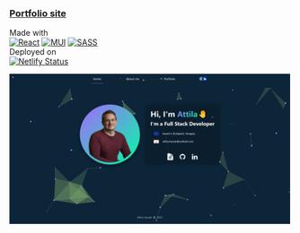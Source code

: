 ### [Portfolio site](https://attila-huszar.netlify.app/)

Made with  
[![React](https://img.shields.io/badge/REACT-%234a4a4a.svg?logo=react&logoColor=%2361DAFB&style=flat)](https://reactjs.org/) [![MUI](https://img.shields.io/badge/MUI-%230081CB.svg?logo=mui&logoColor=white&style=flat)](https://mui.com/) [![SASS](https://img.shields.io/badge/SASS-hotpink.svg?logo=SASS&logoColor=white&style=flat)](https://sass-lang.com/)  
Deployed on  
[![Netlify Status](https://api.netlify.com/api/v1/badges/e9348356-4134-4652-b33b-62a8074b686e/deploy-status)](https://app.netlify.com/sites/attila-huszar/deploys)

<img src="https://raw.githubusercontent.com/attila-huszar/portfolio/e62279c854a3557b01f8b6826a897bb2a3c56350/public/portfolio.jpg" alt="website" width="500">
